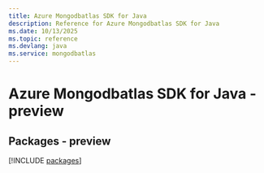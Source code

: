 ```yaml
---
title: Azure Mongodbatlas SDK for Java
description: Reference for Azure Mongodbatlas SDK for Java
ms.date: 10/13/2025
ms.topic: reference
ms.devlang: java
ms.service: mongodbatlas
---
```

# Azure Mongodbatlas SDK for Java - preview
## Packages - preview
[!INCLUDE [packages](mongodbatlas-index.md)]